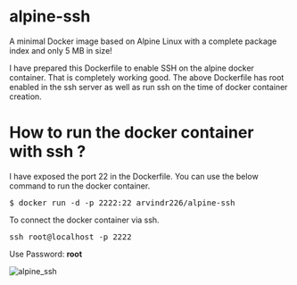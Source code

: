 # alpine-ssh

A minimal Docker image based on Alpine Linux with a complete package index and only 5 MB in size!

I have prepared this Dockerfile to enable SSH on the alpine docker container.
That is completely working good. 
The above Dockerfile has root enabled in the ssh server as well as run ssh on the time of docker 
container creation.

# How to run the docker container with ssh ?

I have exposed the port 22 in the Dockerfile. You can use the below command to run the docker container.

<pre>
$ docker run -d -p 2222:22 arvindr226/alpine-ssh
</pre>

To connect the docker container via ssh.

<pre>
ssh root@localhost -p 2222
</pre>
Use Password: <b> root </b>

<img src="https://ibb.co/cjNYi5" alt="alpine_ssh" border="0">
